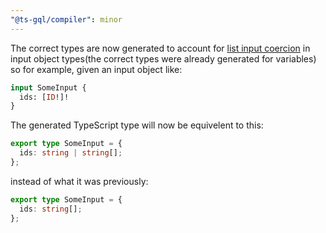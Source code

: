 ```yaml
---
"@ts-gql/compiler": minor
---
```


The correct types are now generated to account for [list input coercion](https://spec.graphql.org/October2021/#sec-List.Input-Coercion) in input object types(the correct types were already generated for variables) so for example, given an input object like:

```graphql
input SomeInput {
  ids: [ID!]!
}
```

The generated TypeScript type will now be equivelent to this:

```ts
export type SomeInput = {
  ids: string | string[];
};
```

instead of what it was previously:

```ts
export type SomeInput = {
  ids: string[];
};
```
